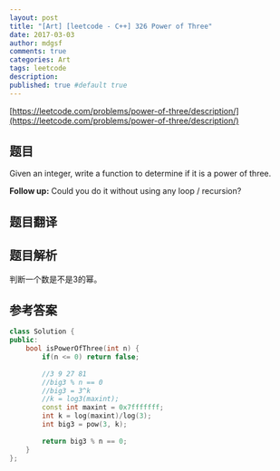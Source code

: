 ```yaml
---
layout: post
title: "[Art] [leetcode - C++] 326 Power of Three"
date: 2017-03-03
author: mdgsf
comments: true
categories: Art
tags: leetcode
description:
published: true #default true
---
```


[https://leetcode.com/problems/power-of-three/description/](https://leetcode.com/problems/power-of-three/description/)

## 题目

 Given an integer, write a function to determine if it is a power of three.

**Follow up:**
Could you do it without using any loop / recursion? 

## 题目翻译

## 题目解析

判断一个数是不是3的幂。

## 参考答案

```cpp
class Solution {
public:
    bool isPowerOfThree(int n) {
        if(n <= 0) return false;
        
        //3 9 27 81
        //big3 % n == 0
        //big3 = 3^k
        //k = log3(maxint);
        const int maxint = 0x7fffffff;
        int k = log(maxint)/log(3);
        int big3 = pow(3, k);
        
        return big3 % n == 0;
    }
};
```
